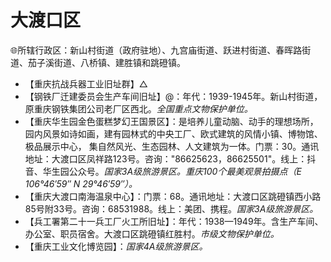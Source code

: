 # 大渡口区  
🌐所辖行政区：新山村街道（政府驻地）、九宫庙街道、跃进村街道、春晖路街道、茄子溪街道、八桥镇、建胜镇和跳磴镇。  

* 【重庆抗战兵器工业旧址群】△  
* 【钢铁厂迁建委员会生产车间旧址】@：年代：1939-1945年。新山村街道，原重庆钢铁集团公司老厂区西北。*全国重点文物保护单位。*  
* 【重庆华生园金色蛋糕梦幻王国景区】：是培养儿童动脑、动手的理想场所，园内风景如诗如画，建有园林式的中央工厂、欧式建筑的风情小镇、博物馆、极品展示中心， 集自然风光、生态园林、人文建筑为一体。门票：30。通讯地址：大渡口区凤祥路123号。咨询："86625623，86625501"。线上：抖音、华生园公众号。*国家3A级旅游景区。重庆100个最美观景拍摄点（E 106°46′59″ N 29°46′59″）。*  
* 【重庆大渡口南海温泉中心】：门票：68。通讯地址：大渡口区跳磴镇西小路85号附33号。咨询：68531988。线上：美团、携程。*国家3A级旅游景区。*  
* 【兵工署第二十一兵工厂火工所旧址】：年代：1938—1949年。含生产车间、办公室、职员宿舍。大渡口区跳磴镇红胜村。*市级文物保护单位。*  
* 【重庆工业文化博览园】：*国家4A级旅游景区。*  